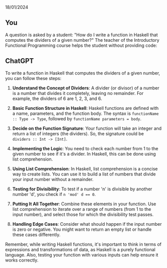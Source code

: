 18/01/2024
## You

A question is asked by a student: "How do I write a function in Haskell that computes the dividers of a given number?"
The teacher of the Introductory Functional Programming course helps the student without providing code:


## ChatGPT

To write a function in Haskell that computes the dividers of a given number, you can follow these steps:

1. **Understand the Concept of Dividers**: A divider (or divisor) of a number is a number that divides it completely, leaving no remainder. For example, the dividers of 6 are 1, 2, 3, and 6.

2. **Basic Function Structure in Haskell**: Haskell functions are defined with a name, parameters, and the function body. The syntax is `functionName :: Type -> Type`, followed by `functionName parameters = body`.

3. **Decide on the Function Signature**: Your function will take an integer and return a list of integers (the dividers). So, the signature could be `dividers :: Int -> [Int]`.

4. **Implementing the Logic**: You need to check each number from 1 to the given number to see if it's a divider. In Haskell, this can be done using list comprehension.

5. **Using List Comprehension**: In Haskell, list comprehension is a concise way to create lists. You can use it to build a list of numbers that divide your input number without a remainder.

6. **Testing for Divisibility**: To test if a number 'n' is divisible by another number 'd', you check if `n 'mod' d == 0`.

7. **Putting It All Together**: Combine these elements in your function. Use list comprehension to iterate over a range of numbers (from 1 to the input number), and select those for which the divisibility test passes.

8. **Handling Edge Cases**: Consider what should happen if the input number is zero or negative. You might want to return an empty list or handle these cases differently.

Remember, while writing Haskell functions, it's important to think in terms of expressions and transformations of data, as Haskell is a purely functional language. Also, testing your function with various inputs can help ensure it works correctly.